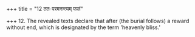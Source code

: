 +++
title = "12 ततः परमनन्त्यम् फलं"

+++
12. The revealed texts declare that after (the burial follows) a reward without end, which is designated by the term 'heavenly bliss.'
